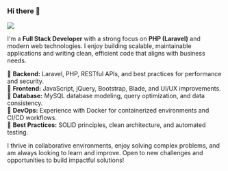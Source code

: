 ### Hi there 👋  

![](https://komarev.com/ghpvc/?username=guilhermegoes07)  

I'm a **Full Stack Developer** with a strong focus on **PHP (Laravel)** and modern web technologies. I enjoy building scalable, maintainable applications and writing clean, efficient code that aligns with business needs.  

🔹 **Backend:** Laravel, PHP, RESTful APIs, and best practices for performance and security.  
🔹 **Frontend:** JavaScript, jQuery, Bootstrap, Blade, and UI/UX improvements.  
🔹 **Database:** MySQL database modeling, query optimization, and data consistency.  
🔹 **DevOps:** Experience with Docker for containerized environments and CI/CD workflows.  
🔹 **Best Practices:** SOLID principles, clean architecture, and automated testing.  

I thrive in collaborative environments, enjoy solving complex problems, and am always looking to learn and improve. Open to new challenges and opportunities to build impactful solutions!  
